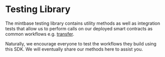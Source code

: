 # Testing Library

The mintbase testing library contains utility methods as well as integration tests that allow us to perform calls on our deployed smart contracts as common workflows e.g. [transfer](src/tests/transfer.ts).

Naturally, we encourage everyone to test the workflows they build using this SDK. We will eventually share our methods here to assist you.